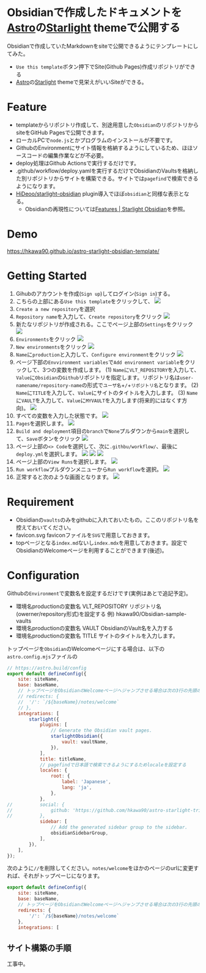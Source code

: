 # Obsidianで作成したドキュメントを[Astro](https://astro.build/)の[Starlight](https://starlight.astro.build/) themeで公開する

Obsidianで作成していたMarkdownをsiteで公開できるようにテンプレートにしてみた。

- `Use this template`ボタン押下でSite(Github Pages)作成リポジトリができる
- [Astro](https://astro.build/)の[Starlight](https://starlight.astro.build/) themeで見栄えがいいSiteができる。

# Feature

- templateからリポジトリ作成して、別途用意した`Obsidian`のリポジトリからsiteをGitHub Pagesで公開できます。
- ローカルPCで`node.js`とかプログラムのインストールが不要です。
- GithubのEnvironmentにサイト情報を格納するようにしているため、ほほソースコードの編集作業などが不必要。
- deploy処理はGithub Actionsで実行するだけです。
- .github/workflow/deploy.yamlを実行するだけでObsidianのVaultsを格納した別リポジトリからサイトを構築できる。サイトでは`pagefind`で検索できるようになります。
- [HiDeoo/starlight-obsidian](https://github.com/HiDeoo/starlight-obsidian) plugin導入でほぼ`obsidian`と同様な表示となる。
	- Obsidianの再現性については[Features | Starlight Obsidian](https://starlight-obsidian.vercel.app/guides/features/)を参照。

# Demo

https://hkawa90.github.io/astro-starlight-obsidian-template/

# Getting Started

1. Gihubのアカウントを作成(`Sign up`)してログイン(`Sign in`)する。
2. こちらの上部にある`Use this template`をクリックして、
![](img/UseTemplate.svg)
3. `Create a new repository`を選択
4. `Repository name`を入力して、`Create repository`をクリック
![](img/CreateANewRepository.png)
5. 新たなリポジトリが作成される。ここでページ上部の`Settings`をクリック
![](img/Settings.png)
6. `Environments`をクリック
![](img/Settings-Environments.png)
7. `New environments`をクリック
![](img/Settings-Environments-NewEnvironments.png)
8. `Name`に`production`と入力して、`Configure environment`をクリック
![](img/Environments-Add.png)
9. ページ下部の`Envvironment variables`で`Add environment variable`をクリックして、3つの変数を作成します。
(1) `Name`に`VLT_REPOSITORY`を入力して、`Value`に`Obsidian`の`Github`リポジトリを指定します。リポジトリ名は`user-namename/repository-name`の形式で`ユーザ名`+`/`+`リポジトリ名`となります。
(2) `Name`に`TITLE`を入力して、`Value`にサイトのタイトルを入力します。
(3) `Name`に`VAULT`を入力して、`Value`に`MYVAULT`を入力します(将来的にはなくす方向)。
![](img/Add-Environment-variable.png)
10. すべての変数を入力した状態です。
![](img/Add-Variable.png)
11. `Pages`を選択します。
![](img/Settings-Pages.png)
12. `Build and deployment`項目の`branch`で`None`プルダウンから`main`を選択して、`Save`ボタンをクリック
![](img/Build-Deploy.png)
13. ページ上部の`<> Code`を選択して、次に`.githbu/workflow/`、最後に`deploy.yml`を選択します。
![](img/Code.png)
![](img/workflow.png)
![](img/deploy-yml.png)
14. ページ上部の`View Runs`を選択します。
![](img/View-Runs.png)
15. `Run workflow`プルダウンメニューから`Run workflow`を選択。
![](img/deploy-action.png)
16. 正常すると次のような画面となります。
![](img/Action-Completre.png)


# Requirement

- Obsidianの`vaults`のみをgithubに入れておいたもの。ここのリポジトリ名を控えておいてください。
- favicon.svg
  faviconファイルを`SVG`で用意しておきます。
- topページとなる`index.md`ないし`index.mdx`を用意しておきます。設定でObsidianのWelcomeページを利用することができます(後述)。

# Configuration

Githubの`Environment`で変数名を設定するだけです(実例はあとで追記予定)。
- 環境名productionの変数名 VLT_REPOSITORY
     リポジトリ名(owerner/repository形式)を設定する 例) hkawa90/Obsidian-sample-vaults
- 環境名productionの変数名 VAULT
      ObsidianのVault名を入力する
- 環境名productionの変数名 TITLE
	サイトのタイトルを入力します。

トップページを`Obsidian`のWelcomeページにする場合は、以下の`astro.config.mjs`ファイルの

```js
// https://astro.build/config
export default defineConfig({
	site: siteName,
	base: baseName,
	// トップページをObsidianのWelcomeページへジャンプさせる場合は次の3行の先頭の//を削除する
	// redirects: {
	// 	'/': `/${baseName}/notes/welcome`
	// },
	integrations: [
		starlight({
			plugins: [
				// Generate the Obsidian vault pages.
				starlightObsidian({
					vault: vaultName,
				}),
			],
			title: titleName,
			// pagefindで日本語で検索できるようにするためlocaleを設定する
			locales: {
				root: {
					label: 'Japanese',
					lang: 'ja',
				},
			},
//			social: {
//				github: 'https://github.com/hkawa90/astro-starlight-trial',
//			},
			sidebar: [
				// Add the generated sidebar group to the sidebar.
				obsidianSidebarGroup,
			],
		}),
	],
});
```

次のように`//`を削除してください。`notes/welcome`をほかのページのurlに変更すれば、それがトップぺーじになります。

```js
export default defineConfig({
	site: siteName,
	base: baseName,
	// トップページをObsidianのWelcomeページへジャンプさせる場合は次の3行の先頭の//を削除する
	redirects: {
	 	'/': `/${baseName}/notes/welcome`
	},
	integrations: [
```

## サイト構築の手順

工事中。